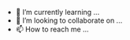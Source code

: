 

- 🌱 I’m currently learning ...
- 💞️ I’m looking to collaborate on ...
- 📫 How to reach me ...

<!---
vishalrathi00/vishalrathi00 is a ✨ special ✨ repository because its `README.md` (this file) appears on your GitHub profile.
You can click the Preview link to take a look at your changes.
--->
